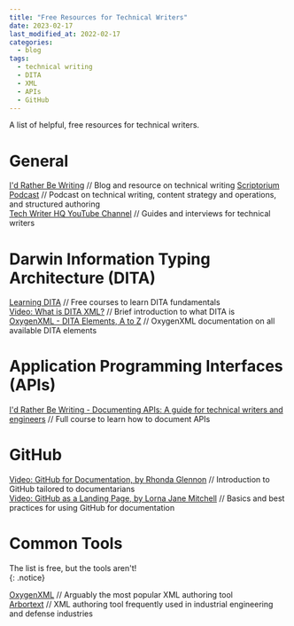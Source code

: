```yaml
---
title: "Free Resources for Technical Writers"
date: 2023-02-17
last_modified_at: 2022-02-17
categories:
  - blog
tags:
  - technical writing
  - DITA
  - XML
  - APIs
  - GitHub
---
```


A list of helpful, free resources for technical writers.

# General
[I'd Rather Be Writing](https://idratherbewriting.com) // Blog and resource on technical writing
[Scriptorium Podcast](https://www.scriptorium.com/category/podcast/) // Podcast on technical writing, content strategy and operations, and structured authoring  
[Tech Writer HQ YouTube Channel](https://www.youtube.com/@technicalcommunication) // Guides and interviews for technical writers  

# Darwin Information Typing Architecture (DITA)
[Learning DITA](https://learningdita.com) // Free courses to learn DITA fundamentals  
[Video: What is DITA XML?](https://youtu.be/Y9SzB5KceIQ) // Brief introduction to what DITA is  
[OxygenXML - DITA Elements, A to Z](https://www.oxygenxml.com/dita/1.3/specs/langRef/quick-reference/all-elements-a-to-z.html) // OxygenXML documentation on all available DITA elements  

# Application Programming Interfaces (APIs)
[I'd Rather Be Writing - Documenting APIs: A guide for technical writers and engineers](https://idratherbewriting.com/learnapidoc/) // Full course to learn how to document APIs  

# GitHub
[Video: GitHub for Documentation, by Rhonda Glennon](https://youtu.be/812E14gFgb4) // Introduction to GitHub tailored to documentarians  
[Video: GitHub as a Landing Page, by Lorna Jane Mitchell](https://youtu.be/fXMN4X9B8Rg) // Basics and best practices for using GitHub for documentation  

# Common Tools
The list is free, but the tools aren't!  
{: .notice}

[OxygenXML](https://www.oxygenxml.com) // Arguably the most popular XML authoring tool  
[Arbortext](https://www.ptc.com/en/products/arbortext) // XML authoring tool frequently used in industrial engineering and defense industries  
